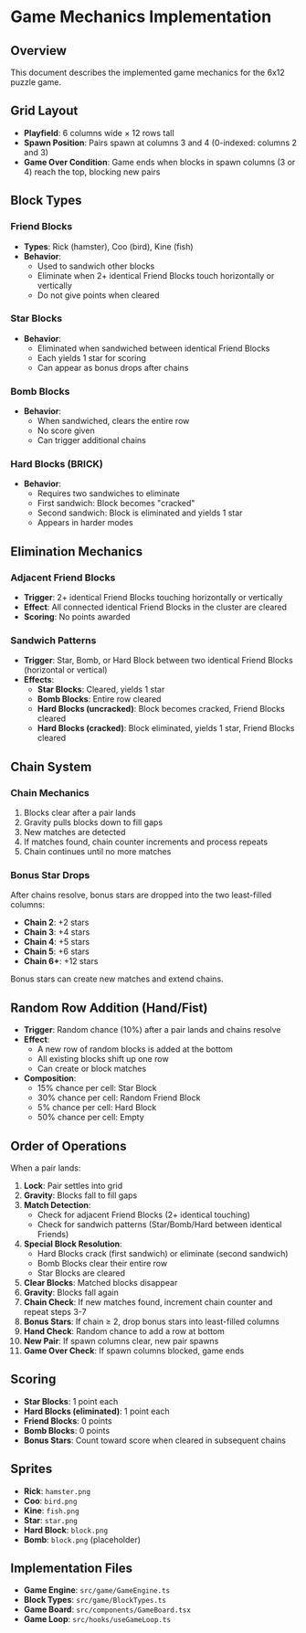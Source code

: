 # Game Mechanics Implementation

## Overview

This document describes the implemented game mechanics for the 6x12 puzzle game.

## Grid Layout

- **Playfield**: 6 columns wide × 12 rows tall
- **Spawn Position**: Pairs spawn at columns 3 and 4 (0-indexed: columns 2 and 3)
- **Game Over Condition**: Game ends when blocks in spawn columns (3 or 4) reach the top, blocking new pairs

## Block Types

### Friend Blocks

- **Types**: Rick (hamster), Coo (bird), Kine (fish)
- **Behavior**:
  - Used to sandwich other blocks
  - Eliminate when 2+ identical Friend Blocks touch horizontally or vertically
  - Do not give points when cleared

### Star Blocks

- **Behavior**:
  - Eliminated when sandwiched between identical Friend Blocks
  - Each yields 1 star for scoring
  - Can appear as bonus drops after chains

### Bomb Blocks

- **Behavior**:
  - When sandwiched, clears the entire row
  - No score given
  - Can trigger additional chains

### Hard Blocks (BRICK)

- **Behavior**:
  - Requires two sandwiches to eliminate
  - First sandwich: Block becomes "cracked"
  - Second sandwich: Block is eliminated and yields 1 star
  - Appears in harder modes

## Elimination Mechanics

### Adjacent Friend Blocks

- **Trigger**: 2+ identical Friend Blocks touching horizontally or vertically
- **Effect**: All connected identical Friend Blocks in the cluster are cleared
- **Scoring**: No points awarded

### Sandwich Patterns

- **Trigger**: Star, Bomb, or Hard Block between two identical Friend Blocks (horizontal or vertical)
- **Effects**:
  - **Star Blocks**: Cleared, yields 1 star
  - **Bomb Blocks**: Entire row cleared
  - **Hard Blocks (uncracked)**: Block becomes cracked, Friend Blocks cleared
  - **Hard Blocks (cracked)**: Block eliminated, yields 1 star, Friend Blocks cleared

## Chain System

### Chain Mechanics

1. Blocks clear after a pair lands
2. Gravity pulls blocks down to fill gaps
3. New matches are detected
4. If matches found, chain counter increments and process repeats
5. Chain continues until no more matches

### Bonus Star Drops

After chains resolve, bonus stars are dropped into the two least-filled columns:

- **Chain 2**: +2 stars
- **Chain 3**: +4 stars
- **Chain 4**: +5 stars
- **Chain 5**: +6 stars
- **Chain 6+**: +12 stars

Bonus stars can create new matches and extend chains.

## Random Row Addition (Hand/Fist)

- **Trigger**: Random chance (10%) after a pair lands and chains resolve
- **Effect**:
  - A new row of random blocks is added at the bottom
  - All existing blocks shift up one row
  - Can create or block matches
- **Composition**:
  - 15% chance per cell: Star Block
  - 30% chance per cell: Random Friend Block
  - 5% chance per cell: Hard Block
  - 50% chance per cell: Empty

## Order of Operations

When a pair lands:

1. **Lock**: Pair settles into grid
2. **Gravity**: Blocks fall to fill gaps
3. **Match Detection**:
   - Check for adjacent Friend Blocks (2+ identical touching)
   - Check for sandwich patterns (Star/Bomb/Hard between identical Friends)
4. **Special Block Resolution**:
   - Hard Blocks crack (first sandwich) or eliminate (second sandwich)
   - Bomb Blocks clear their entire row
   - Star Blocks are cleared
5. **Clear Blocks**: Matched blocks disappear
6. **Gravity**: Blocks fall again
7. **Chain Check**: If new matches found, increment chain counter and repeat steps 3-7
8. **Bonus Stars**: If chain ≥ 2, drop bonus stars into least-filled columns
9. **Hand Check**: Random chance to add a row at bottom
10. **New Pair**: If spawn columns clear, new pair spawns
11. **Game Over Check**: If spawn columns blocked, game ends

## Scoring

- **Star Blocks**: 1 point each
- **Hard Blocks (eliminated)**: 1 point each
- **Friend Blocks**: 0 points
- **Bomb Blocks**: 0 points
- **Bonus Stars**: Count toward score when cleared in subsequent chains

## Sprites

- **Rick**: `hamster.png`
- **Coo**: `bird.png`
- **Kine**: `fish.png`
- **Star**: `star.png`
- **Hard Block**: `block.png`
- **Bomb**: `block.png` (placeholder)

## Implementation Files

- **Game Engine**: `src/game/GameEngine.ts`
- **Block Types**: `src/game/BlockTypes.ts`
- **Game Board**: `src/components/GameBoard.tsx`
- **Game Loop**: `src/hooks/useGameLoop.ts`
